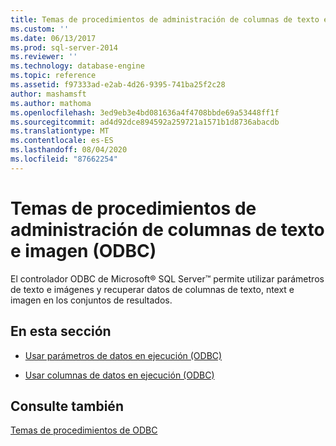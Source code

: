 ```yaml
---
title: Temas de procedimientos de administración de columnas de texto e imagen (ODBC) | Microsoft Docs
ms.custom: ''
ms.date: 06/13/2017
ms.prod: sql-server-2014
ms.reviewer: ''
ms.technology: database-engine
ms.topic: reference
ms.assetid: f97333ad-e2ab-4d26-9395-741ba25f2c28
author: mashamsft
ms.author: mathoma
ms.openlocfilehash: 3ed9eb3e4bd081636a4f4708bbde69a53448ff1f
ms.sourcegitcommit: ad4d92dce894592a259721a1571b1d8736abacdb
ms.translationtype: MT
ms.contentlocale: es-ES
ms.lasthandoff: 08/04/2020
ms.locfileid: "87662254"
---
```

# <a name="managing-text-and-image-columns-how-to-topics-odbc"></a>Temas de procedimientos de administración de columnas de texto e imagen (ODBC)
  El controlador ODBC de Microsoft® SQL Server™ permite utilizar parámetros de texto e imágenes y recuperar datos de columnas de texto, ntext e imagen en los conjuntos de resultados.  
  
## <a name="in-this-section"></a>En esta sección  
  
-   [Usar parámetros de datos en ejecución &#40;ODBC&#41;](../../relational-databases/native-client-odbc-how-to/managing-text-and-image-columns-use-data-at-execution-parameters.md)  
  
-   [Usar columnas de datos en ejecución &#40;ODBC&#41;](../../relational-databases/native-client-odbc-how-to/managing-text-and-image-columns-use-data-at-execution-columns.md)  
  
## <a name="see-also"></a>Consulte también  
 [Temas de procedimientos de ODBC](../../relational-databases/native-client-odbc-how-to/odbc-how-to-topics.md)  
  
  
